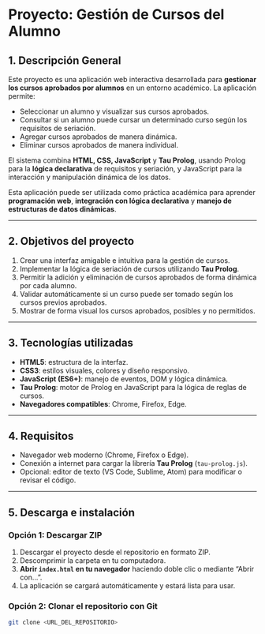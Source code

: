 # Proyecto: Gestión de Cursos del Alumno

## 1. Descripción General

Este proyecto es una aplicación web interactiva desarrollada para **gestionar los cursos aprobados por alumnos** en un entorno académico. La aplicación permite:

- Seleccionar un alumno y visualizar sus cursos aprobados.
- Consultar si un alumno puede cursar un determinado curso según los requisitos de seriación.
- Agregar cursos aprobados de manera dinámica.
- Eliminar cursos aprobados de manera individual.

El sistema combina **HTML, CSS, JavaScript** y **Tau Prolog**, usando Prolog para la **lógica declarativa** de requisitos y seriación, y JavaScript para la interacción y manipulación dinámica de los datos.  

Esta aplicación puede ser utilizada como práctica académica para aprender **programación web**, **integración con lógica declarativa** y **manejo de estructuras de datos dinámicas**.

---

## 2. Objetivos del proyecto

1. Crear una interfaz amigable e intuitiva para la gestión de cursos.  
2. Implementar la lógica de seriación de cursos utilizando **Tau Prolog**.  
3. Permitir la adición y eliminación de cursos aprobados de forma dinámica por cada alumno.  
4. Validar automáticamente si un curso puede ser tomado según los cursos previos aprobados.  
5. Mostrar de forma visual los cursos aprobados, posibles y no permitidos.  


---

## 3. Tecnologías utilizadas

- **HTML5**: estructura de la interfaz.  
- **CSS3**: estilos visuales, colores y diseño responsivo.  
- **JavaScript (ES6+)**: manejo de eventos, DOM y lógica dinámica.  
- **Tau Prolog**: motor de Prolog en JavaScript para la lógica de reglas de cursos.  
- **Navegadores compatibles**: Chrome, Firefox, Edge.  

---

## 4. Requisitos

- Navegador web moderno (Chrome, Firefox o Edge).  
- Conexión a internet para cargar la librería **Tau Prolog** (`tau-prolog.js`).  
- Opcional: editor de texto (VS Code, Sublime, Atom) para modificar o revisar el código.

---

## 5. Descarga e instalación

### Opción 1: Descargar ZIP

1. Descargar el proyecto desde el repositorio en formato ZIP.  
2. Descomprimir la carpeta en tu computadora.  
3. **Abrir `index.html` en tu navegador** haciendo doble clic o mediante “Abrir con…”.  
4. La aplicación se cargará automáticamente y estará lista para usar.

### Opción 2: Clonar el repositorio con Git

```bash
git clone <URL_DEL_REPOSITORIO>

